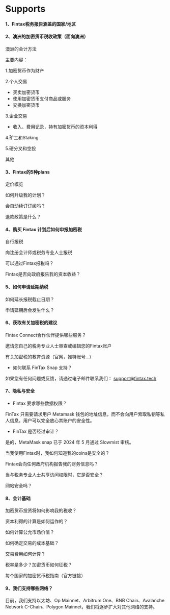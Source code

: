 # Supports

#### 1、Fintax税务报告涵盖的国家/地区



#### 2、澳洲的加密货币税收政策（面向澳洲）

澳洲的会计方法

主要内容：

1.加密货币作为财产

2.个人交易

* 买卖加密货币
* 使用加密货币支付商品或服务
* 交换加密货币

3.企业交易

* 收入、费用记录，持有加密货币的资本利得

4.矿工和Staking

5.硬分叉和空投

其他



#### 3、Fintax的5种plans

定价概览

如何升级我的计划？

会自动续订订阅吗？

退款政策是什么？



#### 4、购买 Fintax 计划后如何申报加密税

自行报税

向注册会计师或税务专业人士报税

可以通过Fintax报税吗？

Fintax是否向政府报告我的资本收益？



#### 5、如何申请延期纳税

如何延长报税截止日期？

申请延期后会发生什么？



#### 6、获取有关加密税的建议

Fintax Connect合作伙伴提供哪些服务？

邀请您自己的税务专业人士审查或编辑您的Fintax账户

有关加密税的教育资源（官网，推特账号...）

* 如何联系 FinTax Snap 支持？&#x20;

如果您有任何问题或反馈，请通过电子邮件联系我们： support@fintax.tech



#### 7、隐私与安全

* Fintax 要求哪些数据权限？

&#x20;FinTax 只需要请求用户 Metamask 钱包的地址信息，而不会向用户索取私钥等私人信息。用户可以完全放心其账户的安全性。

* FinTax 是否经过审计？&#x20;

是的，MetaMask snap 已于 2024 年 5 月通过 Slowmist 审核。

当我使用Fintax时，我如何知道我的coins是安全的？

Fintax会向任何政府机构报告我的财务信息吗？

当与税务专业人士共享访问权限时，它是否安全？

网站安全吗？



#### 8、会计基础

加密货币投资将如何影响我的税收？

资本利得的计算是如何运作的？

如何计算公允市场价值？

如何确定交易的成本基础？

交易费用如何计算？

税率是多少？加密货币如何征税？

每个国家的加密货币税指南（官方链接）



#### 9、我们支持哪些网络？&#x20;

目前，我们支持以太坊、Op Mainnet、Arbitrum One、BNB Chain、Avalanche Network C-Chain、Polygon Mainnet，我们将逐步扩大对其他网络的支持。

